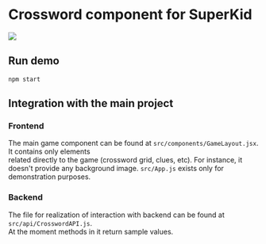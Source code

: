 # Crossword component for SuperKid

![](https://i.ibb.co/jZcZcSy/crossword.png)

## Run demo
```
npm start
```

## Integration with the main project

### Frontend
The main game component can be found at `src/components/GameLayout.jsx`. It contains only elements\
related directly to the game (crossword grid, clues, etc). For instance, it doesn't provide any background image.
`src/App.js` exists only for demonstration purposes.

### Backend
The file for realization of interaction with backend can be found at `src/api/CrosswordAPI.js`.\
At the moment methods in it return sample values.
